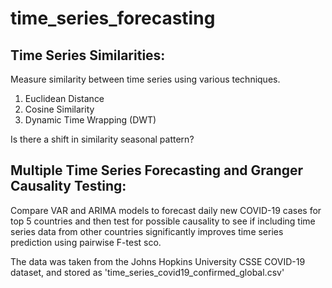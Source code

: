 # time_series_forecasting

## Time Series Similarities:

Measure similarity between time series using various techniques. 

1. Euclidean Distance
2. Cosine Similarity
3. Dynamic Time Wrapping (DWT)

Is there a shift in similarity seasonal pattern?

## Multiple Time Series Forecasting and Granger Causality Testing:

Compare VAR and ARIMA models to forecast daily new COVID-19 cases for top 5 countries and then test for possible causality to see if including time series data from other countries significantly improves time series prediction using pairwise F-test sco. 

The data was taken from the Johns Hopkins University CSSE COVID-19 dataset, and stored as 'time_series_covid19_confirmed_global.csv'
